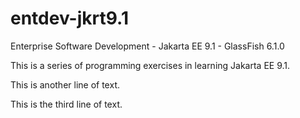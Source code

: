 # entdev-jkrt9.1
Enterprise Software Development - Jakarta EE 9.1 - GlassFish 6.1.0

This is a series of programming exercises in learning Jakarta EE 9.1.

This is another line of text.

This is the third line of text.
